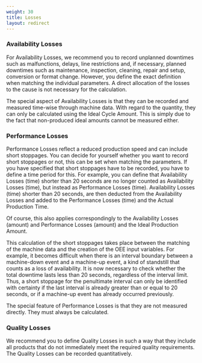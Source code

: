 ```yaml
---
weight: 30
title: Losses
layout: redirect
---
```


### Availability Losses

For Availability Losses, we recommend you to record unplanned downtimes such as malfunctions, delays, line restrictions and, if necessary, planned downtimes such as maintenance, inspection, cleaning, repair and setup, conversion or format change. However, you define the exact definition when matching the individual parameters. A direct allocation of the losses to the cause is not necessary for the calculation.</p>

The special aspect of Availability Losses is that they can be recorded and measured time-wise through machine data. With regard to the quantity, they can only be calculated using the Ideal Cycle Amount. This is simply due to the fact that non-produced ideal amounts cannot be measured either.

### Performance Losses

Performance Losses reflect a reduced production speed and can include short stoppages. You can decide for yourself whether you want to record short stoppages or not, this can be set when matching the parameters. If you have specified that short stoppages have to be recorded, you have to define a time period for this. For example, you can define that Availability Losses (time) shorter than 20 seconds are no longer counted as Availability Losses (time), but instead as Performance Losses (time). Availability Losses (time) shorter than 20 seconds, are then deducted from the Availability Losses and added to the Performance Losses (time) and the Actual Production Time.

Of course, this also applies correspondingly to the Availability Losses (amount) and Performance Losses (amount) and the Ideal Production Amount.

This calculation of the short stoppages takes place between the matching of the machine data and the creation of the OEE input variables. For example, it becomes difficult when there is an interval boundary between a machine-down event and a machine-up event, a kind of standstill that counts as a loss of availability. It is now necessary to check whether the total downtime lasts less than 20 seconds, regardless of the interval limit. Thus, a short stoppage for the penultimate interval can only be identified with certainty if the last interval is already greater than or equal to 20 seconds, or if a machine-up event has already occurred previously.

The special feature of Performance Losses is that they are not measured directly. They must always be calculated.

### Quality Losses

We recommend you to define Quality Losses in such a way that they include all products that do not immediately meet the required quality requirements. The Quality Losses can be recorded quantitatively.
